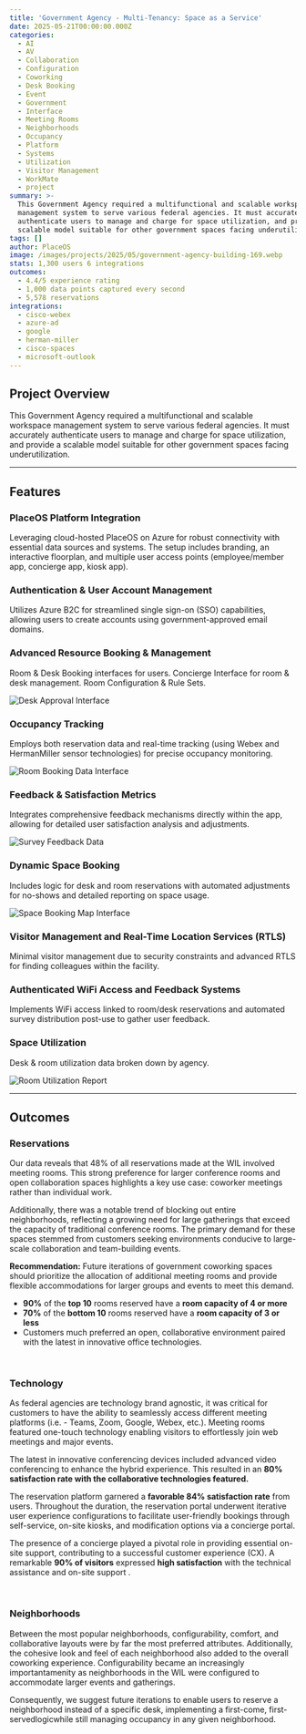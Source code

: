 ```yaml
---
title: 'Government Agency - Multi-Tenancy: Space as a Service'
date: 2025-05-21T00:00:00.000Z
categories:
  - AI
  - AV
  - Collaboration
  - Configuration
  - Coworking
  - Desk Booking
  - Event
  - Government
  - Interface
  - Meeting Rooms
  - Neighborhoods
  - Occupancy
  - Platform
  - Systems
  - Utilization
  - Visitor Management
  - WorkMate
  - project
summary: >-
  This Government Agency required a multifunctional and scalable workspace
  management system to serve various federal agencies. It must accurately
  authenticate users to manage and charge for space utilization, and provide a
  scalable model suitable for other government spaces facing underutilization.
tags: []
author: PlaceOS
image: /images/projects/2025/05/government-agency-building-169.webp
stats: 1,300 users 6 integrations
outcomes:
  - 4.4/5 experience rating
  - 1,000 data points captured every second
  - 5,578 reservations
integrations:
  - cisco-webex
  - azure-ad
  - google
  - herman-miller
  - cisco-spaces
  - microsoft-outlook
---
```

## Project Overview
This Government Agency required a multifunctional and scalable workspace management system to serve various federal agencies. It must accurately authenticate users to manage and charge for space utilization, and provide a scalable model suitable for other government spaces facing underutilization.

--------

## Features
### PlaceOS Platform Integration 
Leveraging cloud-hosted PlaceOS on Azure for robust connectivity with essential data sources and systems. The setup includes branding, an interactive floorplan, and multiple user access points (employee/member app, concierge app, kiosk app).

### Authentication & User Account Management 
Utilizes Azure B2C for streamlined single sign-on (SSO) capabilities, allowing users to create accounts using government-approved email domains.

### Advanced Resource Booking & Management
Room & Desk Booking interfaces for users. Concierge Interface for room & desk management. Room Configuration & Rule Sets.

![Desk Approval Interface](/images/projects/government-agency-concierge-desk-approval-interface.webp)

### Occupancy Tracking
Employs both reservation data and real-time tracking (using Webex and HermanMiller sensor technologies) for precise occupancy monitoring.

![Room Booking Data Interface](/images/projects/government-agency-room-booking-data.webp)

### Feedback & Satisfaction Metrics
Integrates comprehensive feedback mechanisms directly within the app, allowing for detailed user satisfaction analysis and adjustments.

![Survey Feedback Data](/images/projects/government-agency-survey-feedback-data.webp)

### Dynamic Space Booking
Includes logic for desk and room reservations with automated adjustments for no-shows and detailed reporting on space usage.

![Space Booking Map Interface](/images/projects/government-agency-space-booking-map-interface.webp)

### Visitor Management and Real-Time Location Services (RTLS)
Minimal visitor management due to security constraints and advanced RTLS for finding colleagues within the facility.

### Authenticated WiFi Access and Feedback Systems
Implements WiFi access linked to room/desk reservations and automated survey distribution post-use to gather user feedback.

### Space Utilization
Desk & room utilization data broken down by agency.

![Room Utilization Report](/images/projects/government-agency-room-utilization-report.webp)

--------

## Outcomes
### Reservations
Our data reveals that 48% of all reservations made at the WIL involved meeting rooms. This strong preference for larger conference rooms and open collaboration spaces highlights a key use case: coworker meetings rather than individual work.

Additionally, there was a notable trend of blocking out entire neighborhoods, reflecting a growing need for large gatherings that exceed the capacity of traditional conference rooms. The primary demand for these spaces stemmed from customers seeking environments conducive to large-scale collaboration and team-building events.**‍**

**Recommendation:** Future iterations of government coworking spaces should prioritize the allocation of additional meeting rooms and provide flexible accommodations for larger groups and events to meet this demand.

*   **90%** of the **top 10** rooms reserved have a **room capacity of 4 or more**
*   **70%** of the **bottom 10** rooms reserved have a **room capacity of 3 or less**‍
*   Customers much preferred an open, collaborative environment paired with the latest in innovative office technologies.

‍

### Technology
As federal agencies are technology brand agnostic, it was critical for customers to have the ability to seamlessly access different meeting platforms (i.e. - Teams, Zoom, Google, Webex, etc.). Meeting rooms featured one-touch technology enabling visitors to effortlessly join web meetings and major events.

The latest in innovative conferencing devices included advanced video conferencing to enhance the hybrid experience. This resulted in an **80% satisfaction rate with the collaborative technologies featured.**

The reservation platform garnered a **favorable 84% satisfaction rate** from users. Throughout the duration, the reservation portal underwent iterative user experience configurations to facilitate user-friendly bookings through self-service, on-site kiosks, and modification options via a concierge portal.

The presence of a concierge played a pivotal role in providing essential on-site support, contributing to a successful customer experience (CX). A remarkable **90% of visitors** expressed **high satisfaction** with the technical assistance and on-site support .

‍

### Neighborhoods
Between the most popular neighborhoods, configurability, comfort, and collaborative layouts were by far the most preferred attributes. Additionally, the cohesive look and feel of each neighborhood also added to the overall coworking experience. Configurability became an increasingly importantamenity as neighborhoods in the WIL were configured to accommodate larger events and gatherings.

Consequently, we suggest future iterations to enable users to reserve a neighborhood instead of a specific desk, implementing a first-come, first-servedlogicwhile still managing occupancy in any given neighborhood.
